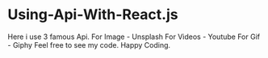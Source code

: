 # Using-Api-With-React.js
  Here i use 3 famous Api. For Image - Unsplash For Videos - Youtube For Gif - Giphy  Feel free to see my code. Happy Coding.
